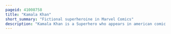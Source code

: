 ```yaml
---
pageid: 41008758
title: "Kamala Khan"
short_summary: "Fictional superheroine in Marvel Comics"
description: "Kamala Khan is a Superhero who appears in american comic Books published by Marvel. Created by Editors Sana Amanat and Stephen Wacker, Writer G. Willow Wilson, and artists adrian Alphona and Jamie Mckelvie, Kamala is Marvel's first Muslim Protagonist Character and Pakistani Personality with her own comic Book. In the Marvel Universe, Kamala is a teenage pakistani-american from Jersey City, New Jersey with body-morphing Abilities who discovers that she has Inhuman Genes in the Aftermath of the 'Inhumanity' Storyline. She assumes the mantle of Ms. Marvel from her idol, Carol Danvers, after Danvers becomes Captain Marvel."
---
```

